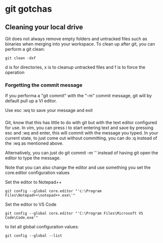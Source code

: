 
# git gotchas

## Cleaning your local drive
Git does not always remove empty folders and untracked files such as binaries when merging into your workspace. To clean up after git, you can perform a git clean:

```
git clean -dxf
```
d is for directories, x is to cleanup untracked files and f is to force the operation


### Forgetting the commit message
If you performa a "git commit" with the "-m" commit message, git will by default pull up a VI editor.

Use esc :wq to save your message and exit

### 
Git, know that this has little to do with git but with the text editor configured for use. In vim, you can press i to start entering text and save by pressing esc and :wq and enter, this will commit with the message you typed. In your current state, to just come out without committing, you can do :q instead of the :wq as mentioned above.

Alternatively, you can just do git commit -m '<message>' instead of having git open the editor to type the message.

Note that you can also change the editor and use something you set the core.editor configuration values


Set the editor to Notepad++
```
git config --global core.editor "'c:\Program Files\Notepad++\notepad++.exe\'"
```

Set the editor to VS Code
```
git config --global core.editor "'C:\Program Files\Microsoft VS Code\Code.exe'"
```

to list all global configuraiton values:
```
git config --global --list 
```